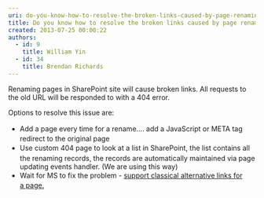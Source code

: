 ```yaml
---
uri: do-you-know-how-to-resolve-the-broken-links-caused-by-page-renaming
title: Do you know how to resolve the broken links caused by page renaming?
created: 2013-07-25 00:00:22
authors:
  - id: 9
    title: William Yin
  - id: 34
    title: Brendan Richards
---
```





<span class='intro'> ​​Renaming pages in SharePoint site will cause broken links. All requests to the old URL will be <span style="white-space&#58;nowrap;">responded&#160;to ​</span>with a 404 error. </span>

<p>Options to resolve this issue are&#58;</p><ul><li><span style="line-height&#58;1.6;">​Add a page every time for a rename…. add a JavaScr</span><span style="line-height&#58;1.6;">ipt or META tag redirect to the original page​</span><br></li><li><span style="line-height&#58;1.6;">Use custom 404 page to look at a list in SharePoint,&#160;the list contains all the renaming records, the records are automatically maintained via page updating events handler. (We are using this way)</span>&#160;<br></li><li><span style="line-height&#58;20px;">Wait for MS to fix the problem - <a href="http&#58;//www.ssw.com.au/ssw/Standards/BetterSoftwareSuggestions/SharePointTeamServices.aspx#PageAlternativeURLs">support classical&#160;alternative&#160;links for a&#160;page.​</a>&#160;</span></li></ul><p>&#160;</p><p><br>&#160;</p>


